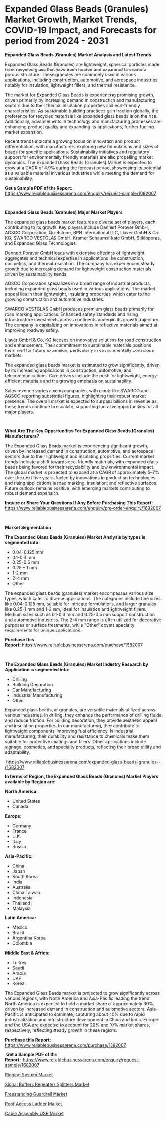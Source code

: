 <p><h1>Expanded Glass Beads (Granules) Market Growth, Market Trends, COVID-19 Impact, and Forecasts for period from 2024 - 2031</h1></p><p><strong>Expanded Glass Beads (Granules) Market Analysis and Latest Trends</strong></p>
<p><p>Expanded Glass Beads (Granules) are lightweight, spherical particles made from recycled glass that have been heated and expanded to create a porous structure. These granules are commonly used in various applications, including construction, automotive, and aerospace industries, notably for insulation, lightweight fillers, and thermal resistance. </p><p>The market for Expanded Glass Beads is experiencing promising growth, driven primarily by increasing demand in construction and manufacturing sectors due to their thermal insulation properties and eco-friendly characteristics. As sustainable building practices gain traction globally, the preference for recycled materials like expanded glass beads is on the rise. Additionally, advancements in technology and manufacturing processes are enhancing product quality and expanding its applications, further fueling market expansion.</p><p>Recent trends indicate a growing focus on innovation and product differentiation, with manufacturers exploring new formulations and sizes of beads for specific applications. Sustainability initiatives and regulatory support for environmentally friendly materials are also propelling market dynamics. The Expanded Glass Beads (Granules) Market is expected to grow at a CAGR of 4.9% during the forecast period, showcasing its potential as a valuable material in various industries while meeting the demand for sustainability.</p></p>
<p><strong>Get a Sample PDF of the Report:&nbsp;</strong> <a href="https://www.reliablebusinessarena.com/enquiry/request-sample/1682007?utm_campaign=1174&utm_medium=2&utm_source=Github&utm_content=ia&utm_term=01102024&utm_id=expanded-glass-beads-granules">https://www.reliablebusinessarena.com/enquiry/request-sample/1682007</a></p>
<p>&nbsp;</p>
<p><strong>Expanded Glass Beads (Granules) Major Market Players</strong></p>
<p><p>The expanded glass beads market features a diverse set of players, each contributing to its growth. Key players include Dennert Poraver GmbH, AGSCO Corporation, Quietstone, BPN International LLC, Liaver GmbH & Co. KG, SWARCO VESTGLAS GmbH, Kramer Schaumsilikate GmbH, Stikloporas, and Expanded Glass Technologies. </p><p>Dennert Poraver GmbH leads with extensive offerings of lightweight aggregates and technical expertise in applications like construction, cosmetics, and thermal insulation. The company has experienced steady growth due to increasing demand for lightweight construction materials, driven by sustainability trends.</p><p>AGSCO Corporation specializes in a broad range of industrial products, including expanded glass beads used in various applications. The market appeal lies in their lightweight, insulating properties, which cater to the growing construction and automotive industries.</p><p>SWARCO VESTGLAS GmbH produces premium glass beads primarily for road marking applications. Enhanced safety standards and rising infrastructure investments across continents underpin its growth trajectory. The company is capitalizing on innovations in reflective materials aimed at improving roadway safety.</p><p>Liaver GmbH & Co. KG focuses on innovative solutions for road construction and enhancement. Their commitment to sustainable materials positions them well for future expansion, particularly in environmentally conscious markets.</p><p>The expanded glass beads market is estimated to grow significantly, driven by its increasing applications in construction, automotive, and telecommunications. Core drivers include the push for lightweight, energy-efficient materials and the growing emphasis on sustainability.</p><p>Sales revenue varies among companies, with giants like SWARCO and AGSCO reporting substantial figures, highlighting their robust market presence. The overall market is expected to surpass billions in revenue as these trends continue to escalate, supporting lucrative opportunities for all major players.</p></p>
<p>&nbsp;</p>
<p><strong>What Are The Key Opportunities For Expanded Glass Beads (Granules) Manufacturers?</strong></p>
<p><p>The Expanded Glass Beads market is experiencing significant growth, driven by increased demand in construction, automotive, and aerospace sectors due to their lightweight and insulating properties. Current market trends indicate a shift towards eco-friendly materials, with expanded glass beads being favored for their recyclability and low environmental impact. The global market is projected to expand at a CAGR of approximately 5–7% over the next five years, fueled by innovations in production technologies and rising applications in road marking, insulation, and reflective surfaces. Future outlook remains positive, with emerging markets contributing to robust demand expansion.</p></p>
<p><strong>Inquire or Share Your Questions If Any Before Purchasing This Report:</strong> <a href="https://www.reliablebusinessarena.com/enquiry/pre-order-enquiry/1682007?utm_campaign=1174&utm_medium=2&utm_source=Github&utm_content=ia&utm_term=01102024&utm_id=expanded-glass-beads-granules">https://www.reliablebusinessarena.com/enquiry/pre-order-enquiry/1682007</a></p>
<p>&nbsp;</p>
<p><strong>Market Segmentation</strong></p>
<p><strong>The Expanded Glass Beads (Granules) Market Analysis by types is segmented into:</strong></p>
<p><ul><li>0.04-0.125 mm</li><li>0.1-0.3 mm</li><li>0.25-0.5 mm</li><li>0.25 – 1 mm</li><li>1-2 mm</li><li>2-4 mm</li><li>Other</li></ul></p>
<p><p>The expanded glass beads (granules) market encompasses various size types, which cater to diverse applications. The categories include fine sizes like 0.04-0.125 mm, suitable for intricate formulations, and larger granules like 0.25-1 mm and 1-2 mm, ideal for insulation and lightweight fillers. Medium sizes such as 0.1-0.3 mm and 0.25-0.5 mm support construction and automotive industries. The 2-4 mm range is often utilized for decorative purposes or surface treatments, while "Other" covers specialty requirements for unique applications.</p></p>
<p><strong>Purchase this Report:&nbsp;</strong><a href="https://www.reliablebusinessarena.com/purchase/1682007?utm_campaign=1174&utm_medium=2&utm_source=Github&utm_content=ia&utm_term=01102024&utm_id=expanded-glass-beads-granules">https://www.reliablebusinessarena.com/purchase/1682007</a></p>
<p>&nbsp;</p>
<p><strong>The Expanded Glass Beads (Granules) Market Industry Research by Application is segmented into:</strong></p>
<p><ul><li>Drilling</li><li>Building Decoration</li><li>Car Manufacturing</li><li>Industrial Manufacturing</li><li>Other</li></ul></p>
<p><p>Expanded glass beads, or granules, are versatile materials utilized across various industries. In drilling, they enhance the performance of drilling fluids and reduce friction. For building decoration, they provide aesthetic appeal and insulation properties. In car manufacturing, they contribute to lightweight components, improving fuel efficiency. In industrial manufacturing, their durability and resistance to chemicals make them suitable for protective coatings and fillers. Other applications include signage, cosmetics, and specialty products, reflecting their broad utility and adaptability.</p></p>
<p><a href="https://www.reliablebusinessarena.com/expanded-glass-beads-granules--r1682007?utm_campaign=1174&utm_medium=2&utm_source=Github&utm_content=ia&utm_term=01102024&utm_id=expanded-glass-beads-granules">&nbsp;https://www.reliablebusinessarena.com/expanded-glass-beads-granules--r1682007</a></p>
<p><strong>In terms of Region, the Expanded Glass Beads (Granules) Market Players available by Region are:</strong></p>
<p>
    <p> <strong> North America: </strong>
        <ul>
            <li>United States</li>
            <li>Canada</li>
        </ul>
        </p> 
    <p> <strong> Europe: </strong>
        <ul>
            <li>Germany</li>
            <li>France</li>
            <li>U.K.</li>
            <li>Italy</li>
            <li>Russia</li>
        </ul>
        </p> 
    <p> <strong> Asia-Pacific: </strong>
        <ul>
            <li>China</li>
            <li>Japan</li>
            <li>South Korea</li>
            <li>India</li>
            <li>Australia</li>
            <li>China Taiwan</li>
            <li>Indonesia</li>
            <li>Thailand</li>
            <li>Malaysia</li>
        </ul>
        </p> 
    <p> <strong> Latin America: </strong>
        <ul>
            <li>Mexico</li>
            <li>Brazil</li>
            <li>Argentina Korea</li>
            <li>Colombia</li>
        </ul>
        </p> 
    <p> <strong> Middle East & Africa: </strong>
        <ul>
            <li>Turkey</li>
            <li>Saudi</li>
            <li>Arabia</li>
            <li>UAE</li>
            <li>Korea</li>
        </ul>
    </p>
    </p>
<p><p>The Expanded Glass Beads market is projected to grow significantly across various regions, with North America and Asia-Pacific leading the trend. North America is expected to hold a market share of approximately 30%, driven by increased demand in construction and automotive sectors. Asia-Pacific is anticipated to dominate, capturing about 40% due to rapid industrialization and infrastructure development in China and India. Europe and the USA are expected to account for 20% and 10% market shares, respectively, reflecting steady growth in these regions.</p></p>
<p><strong>Purchase this Report: </strong><a href="https://www.reliablebusinessarena.com/purchase/1682007?utm_campaign=1174&utm_medium=2&utm_source=Github&utm_content=ia&utm_term=01102024&utm_id=expanded-glass-beads-granules">https://www.reliablebusinessarena.com/purchase/1682007</a></p>
<p>&nbsp;<strong>Get a Sample PDF of the Report:&nbsp;&nbsp;</strong><a href="https://www.reliablebusinessarena.com/enquiry/request-sample/1682007?utm_campaign=1174&utm_medium=2&utm_source=Github&utm_content=ia&utm_term=01102024&utm_id=expanded-glass-beads-granules">https://www.reliablebusinessarena.com/enquiry/request-sample/1682007</a></p>
<p><strong></strong></p>
<p><p><a href="https://www.linkedin.com/pulse/role-rigging-system-market-applications-commercialschoolothers-khdvf?utm_campaign=1174&utm_medium=2&utm_source=Github&utm_content=ia&utm_term=01102024&utm_id=expanded-glass-beads-granules">Rigging System Market</a></p><p><a href="https://issuu.com/reportprime-2/docs/signal-buffers-repeaters-splitters-_b67791a6a8fa45?utm_campaign=1174&utm_medium=2&utm_source=Github&utm_content=ia&utm_term=01102024&utm_id=expanded-glass-beads-granules">Signal Buffers Repeaters Splitters Market</a></p><p><a href="https://www.linkedin.com/pulse/in-depth-analysis-global-freestanding-guardrail-market-scope-d0ojf?utm_campaign=1174&utm_medium=2&utm_source=Github&utm_content=ia&utm_term=01102024&utm_id=expanded-glass-beads-granules">Freestanding Guardrail Market</a></p><p><a href="https://www.linkedin.com/pulse/emerging-opportunities-challenges-global-roof-access-ladder-8mmaf?utm_campaign=1174&utm_medium=2&utm_source=Github&utm_content=ia&utm_term=01102024&utm_id=expanded-glass-beads-granules">Roof Access Ladder Market</a></p><p><a href="https://issuu.com/reportprime-2/docs/cable-assembly-usb-market-size-2030_94fe4da4b241c0?utm_campaign=1174&utm_medium=2&utm_source=Github&utm_content=ia&utm_term=01102024&utm_id=expanded-glass-beads-granules">Cable Assembly USB Market</a></p></p>
